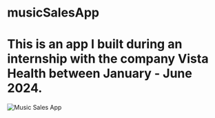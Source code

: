 # musicSalesApp
# This is an app I built during an internship with the company Vista Health between January - June 2024.

![Music Sales App](https://drive.google.com/file/d/1RRSKX4EJnZ1WH-5UJ9rF3X-m8pOTLv6e/view?usp=sharing)
